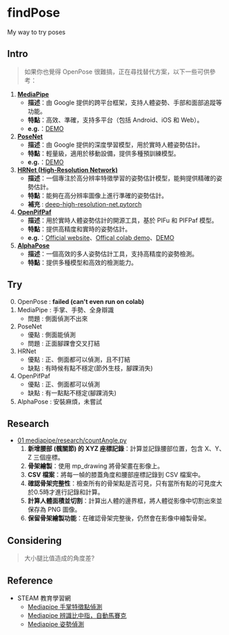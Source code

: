 # findPose
My way to try poses

## Intro
> 如果你也覺得 OpenPose 很難搞，正在尋找替代方案，以下一些可供參考：

1. **[MediaPipe](https://github.com/google/mediapipe)**
   - **描述**：由 Google 提供的跨平台框架，支持人體姿勢、手部和面部追蹤等功能。
   - **特點**：高效、準確，支持多平台（包括 Android、iOS 和 Web）。
   - **e.g.**：[DEMO](https://mediapipe-studio.webapps.google.com/home)
2. **[PoseNet](https://github.com/tensorflow/tfjs-models/tree/master/posenet)**
   - **描述**：由 Google 提供的深度學習模型，用於實時人體姿勢估計。
   - **特點**：輕量級，適用於移動設備，提供多種預訓練模型。
   - **e.g.**：[DEMO](https://storage.googleapis.com/tfjs-models/demos/pose-detection-upload-video/index.html?model=posenet)
3. **[HRNet (High-Resolution Network)](https://github.com/HRNet)**
   - **描述**：一個專注於高分辨率特徵學習的姿勢估計模型，能夠提供精確的姿勢估計。
   - **特點**：能夠在高分辨率圖像上進行準確的姿勢估計。
   - **補充** : [deep-high-resolution-net.pytorch](https://github.com/leoxiaobin/deep-high-resolution-net.pytorch/tree/master)
4. **[OpenPifPaf](https://github.com/vita-epfl/openpifpaf)**
   - **描述**：用於實時人體姿勢估計的開源工具，基於 PIFu 和 PIFPaf 模型。
   - **特點**：提供高精度和實時的姿勢估計。
   - **e.g.**：[Official website](https://openpifpaf.github.io/intro.html)、[Offical colab demo](https://colab.research.google.com/drive/1H8T4ZE6wc0A9xJE4oGnhgHpUpAH5HL7W#scrollTo=LZsdwMvI_2cu)、[DEMO](https://vitademo.epfl.ch/movements/)
5. **[AlphaPose](https://github.com/MVIG-SJTU/AlphaPose)**
   - **描述**：一個高效的多人姿勢估計工具，支持高精度的姿勢檢測。
   - **特點**：提供多種模型和高效的檢測能力。

## Try
0. OpenPose : **failed (can't even run on colab)**
1. MediaPipe : 手掌、手勢、全身辯識
   * 問題 : 側面偵測不出來
2. PoseNet
   * 優點 : 側面能偵測
   * 問題 : 正面腳踝會交叉打結
3. HRNet
   * 優點 : 正、側面都可以偵測，且不打結
   * 缺點 : 有時候有點不穩定(節外生枝，腳踝消失)
4. OpenPifPaf
   * 優點 : 正、側面都可以偵測
   * 缺點 : 有一點點不穩定(腳踝消失)
5. AlphaPose : 安裝麻煩，未嘗試
## Research
* [01 mediapipe/research/countAngle.py](https://github.com/Jung217/findPose/blob/main/01%20mediapipe/research/countAngle.py)
   1. **新增腰部 (髖關節) 的 XYZ 座標記錄**：計算並記錄腰部位置，包含 X、Y、Z 三個座標。
   2. **骨架繪製**：使用 mp_drawing 將骨架畫在影像上。
   3. **CSV 檔案**：將每一幀的膝蓋角度和腰部座標記錄到 CSV 檔案中。
   4. **確認骨架完整性**：檢查所有的骨架點是否可見，只有當所有點的可見度大於0.5時才進行記錄和計算。
   5. **計算人體面積並切割**：計算出人體的邊界框，將人體從影像中切割出來並保存為 PNG 圖像。
   6. **保留骨架繪製功能**：在確認骨架完整後，仍然會在影像中繪製骨架。

## Considering
> 大小腿比值造成的角度差?

## Reference
* STEAM 教育學習網
   * [Mediapipe 手掌特徵點偵測](https://steam.oxxostudio.tw/category/python/ai/ai-mediapipe-2023-hand.html)
   * [Mediapipe 辨識比中指，自動馬賽克](https://steam.oxxostudio.tw/category/python/ai/ai-mediapipe-finger-mosaic.html)
   * [Mediapipe 姿勢偵測](https://steam.oxxostudio.tw/category/python/ai/ai-mediapipe-pose.html)

